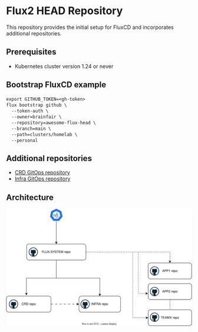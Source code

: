 # Flux2 HEAD Repository

This repository provides the initial setup for FluxCD and incorporates additional repositories.

## Prerequisites
- Kubernetes cluster version 1.24 or never

## Bootstrap FluxCD example

```
export GITHUB_TOKEN=<gh-token>
flux bootstrap github \
  --token-auth \
  --owner=brainfair \
  --repository=awesome-flux-head \
  --branch=main \
  --path=clusters/homelab \
  --personal
```

## Additional repositories
- [CRD GitOps repository](https://github.com/brainfair/awesome-flux-crds)
- [Infra GitOps repository](https://github.com/brainfair/awesome-flux-infra)

## Architecture

![High-level design](architecture.drawio.svg)
